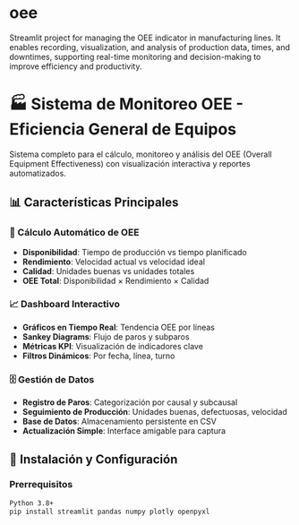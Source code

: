 # oee
Streamlit project for managing the OEE indicator in manufacturing lines. It enables recording, visualization, and analysis of production data, times, and downtimes, supporting real-time monitoring and decision-making to improve efficiency and productivity.

# 🏭 Sistema de Monitoreo OEE - Eficiencia General de Equipos

Sistema completo para el cálculo, monitoreo y análisis del OEE (Overall Equipment Effectiveness) con visualización interactiva y reportes automatizados.

## 📊 Características Principales

### 🔢 Cálculo Automático de OEE
- **Disponibilidad**: Tiempo de producción vs tiempo planificado
- **Rendimiento**: Velocidad actual vs velocidad ideal  
- **Calidad**: Unidades buenas vs unidades totales
- **OEE Total**: Disponibilidad × Rendimiento × Calidad

### 📈 Dashboard Interactivo
- **Gráficos en Tiempo Real**: Tendencia OEE por líneas
- **Sankey Diagrams**: Flujo de paros y subparos
- **Métricas KPI**: Visualización de indicadores clave
- **Filtros Dinámicos**: Por fecha, línea, turno

### 🗄️ Gestión de Datos
- **Registro de Paros**: Categorización por causal y subcausal
- **Seguimiento de Producción**: Unidades buenas, defectuosas, velocidad
- **Base de Datos**: Almacenamiento persistente en CSV
- **Actualización Simple**: Interface amigable para captura

## 🚀 Instalación y Configuración

### Prerrequisitos
```bash
Python 3.8+
pip install streamlit pandas numpy plotly openpyxl
